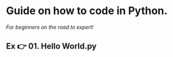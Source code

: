 # Guide on how to code in Python.
*For beginners on the road to expert!*

## Ex :point_right: 01. Hello World.py
